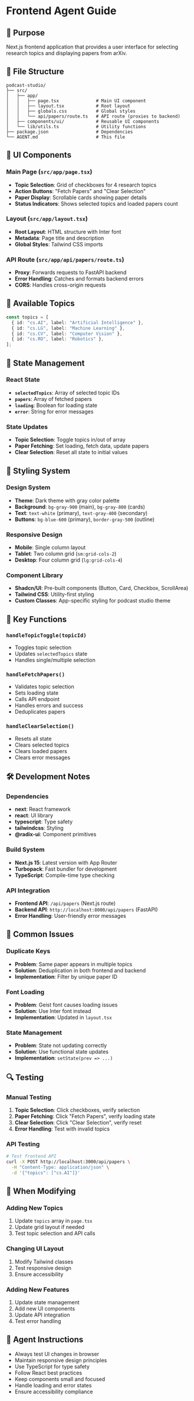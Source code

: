 # Frontend Agent Guide

## 🎯 Purpose

Next.js frontend application that provides a user interface for selecting research topics and displaying papers from arXiv.

## 📁 File Structure

```text
podcast-studio/
├── src/
│   ├── app/
│   │   ├── page.tsx              # Main UI component
│   │   ├── layout.tsx            # Root layout
│   │   ├── globals.css           # Global styles
│   │   └── api/papers/route.ts   # API route (proxies to backend)
│   ├── components/ui/            # Reusable UI components
│   └── lib/utils.ts              # Utility functions
├── package.json                  # Dependencies
└── AGENT.md                      # This file
```

## 🎨 UI Components

### Main Page (`src/app/page.tsx`)

- **Topic Selection**: Grid of checkboxes for 4 research topics
- **Action Buttons**: "Fetch Papers" and "Clear Selection"
- **Paper Display**: Scrollable cards showing paper details
- **Status Indicators**: Shows selected topics and loaded papers count

### Layout (`src/app/layout.tsx`)

- **Root Layout**: HTML structure with Inter font
- **Metadata**: Page title and description
- **Global Styles**: Tailwind CSS imports

### API Route (`src/app/api/papers/route.ts`)

- **Proxy**: Forwards requests to FastAPI backend
- **Error Handling**: Catches and formats backend errors
- **CORS**: Handles cross-origin requests

## 🎯 Available Topics

```typescript
const topics = [
  { id: "cs.AI", label: "Artificial Intelligence" },
  { id: "cs.LG", label: "Machine Learning" },
  { id: "cs.CV", label: "Computer Vision" },
  { id: "cs.RO", label: "Robotics" },
];
```

## 🔄 State Management

### React State

- **`selectedTopics`**: Array of selected topic IDs
- **`papers`**: Array of fetched papers
- **`loading`**: Boolean for loading state
- **`error`**: String for error messages

### State Updates

- **Topic Selection**: Toggle topics in/out of array
- **Paper Fetching**: Set loading, fetch data, update papers
- **Clear Selection**: Reset all state to initial values

## 🎨 Styling System

### Design System

- **Theme**: Dark theme with gray color palette
- **Background**: `bg-gray-900` (main), `bg-gray-800` (cards)
- **Text**: `text-white` (primary), `text-gray-400` (secondary)
- **Buttons**: `bg-blue-600` (primary), `border-gray-500` (outline)

### Responsive Design

- **Mobile**: Single column layout
- **Tablet**: Two column grid (`sm:grid-cols-2`)
- **Desktop**: Four column grid (`lg:grid-cols-4`)

### Component Library

- **Shadcn/UI**: Pre-built components (Button, Card, Checkbox, ScrollArea)
- **Tailwind CSS**: Utility-first styling
- **Custom Classes**: App-specific styling for podcast studio theme

## 🔧 Key Functions

### `handleTopicToggle(topicId)`

- Toggles topic selection
- Updates `selectedTopics` state
- Handles single/multiple selection

### `handleFetchPapers()`

- Validates topic selection
- Sets loading state
- Calls API endpoint
- Handles errors and success
- Deduplicates papers

### `handleClearSelection()`

- Resets all state
- Clears selected topics
- Clears loaded papers
- Clears error messages

## 🛠️ Development Notes

### Dependencies

- **next**: React framework
- **react**: UI library
- **typescript**: Type safety
- **tailwindcss**: Styling
- **@radix-ui**: Component primitives

### Build System

- **Next.js 15**: Latest version with App Router
- **Turbopack**: Fast bundler for development
- **TypeScript**: Compile-time type checking

### API Integration

- **Frontend API**: `/api/papers` (Next.js route)
- **Backend API**: `http://localhost:8000/api/papers` (FastAPI)
- **Error Handling**: User-friendly error messages

## 🐛 Common Issues

### Duplicate Keys

- **Problem**: Same paper appears in multiple topics
- **Solution**: Deduplication in both frontend and backend
- **Implementation**: Filter by unique paper ID

### Font Loading

- **Problem**: Geist font causes loading issues
- **Solution**: Use Inter font instead
- **Implementation**: Updated in `layout.tsx`

### State Management

- **Problem**: State not updating correctly
- **Solution**: Use functional state updates
- **Implementation**: `setState(prev => ...)`

## 🔍 Testing

### Manual Testing

1. **Topic Selection**: Click checkboxes, verify selection
2. **Paper Fetching**: Click "Fetch Papers", verify loading state
3. **Clear Selection**: Click "Clear Selection", verify reset
4. **Error Handling**: Test with invalid topics

### API Testing

```bash
# Test frontend API
curl -X POST http://localhost:3000/api/papers \
  -H "Content-Type: application/json" \
  -d '{"topics": ["cs.AI"]}'
```

## 📝 When Modifying

### Adding New Topics

1. Update `topics` array in `page.tsx`
2. Update grid layout if needed
3. Test topic selection and API calls

### Changing UI Layout

1. Modify Tailwind classes
2. Test responsive design
3. Ensure accessibility

### Adding New Features

1. Update state management
2. Add new UI components
3. Update API integration
4. Test error handling

## 🎯 Agent Instructions

- Always test UI changes in browser
- Maintain responsive design principles
- Use TypeScript for type safety
- Follow React best practices
- Keep components small and focused
- Handle loading and error states
- Ensure accessibility compliance
